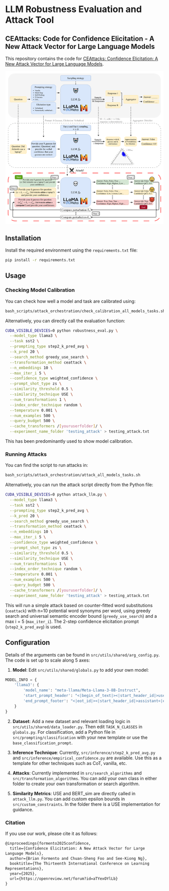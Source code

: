 # LLM Robustness Evaluation and Attack Tool

## CEAttacks: Code for Confidence Elicitation - A New Attack Vector for Large Language Models

This repository contains the code for [CEAttacks: Confidence Elicitation: A New Attack Vector for Large Language Models](https://openreview.net/forum?id=aTYexOYlLb).

![Confidence Elicitation Attack Framework](confidence_elicitation_attacks.png)

## Installation

Install the required environment using the `requirements.txt` file:

```bash
pip install -r requirements.txt
```

## Usage

### Checking Model Calibration

You can check how well a model and task are calibrated using:

```bash
bash_scripts/attack_orchestration/check_calibration_all_models_tasks.sh
```

Alternatively, you can directly call the evaluation function:

```bash
CUDA_VISIBLE_DEVICES=0 python robustness_eval.py \
  --model_type llama3 \
  --task sst2 \
  --prompting_type step2_k_pred_avg \
  --k_pred 20 \
  --search_method greedy_use_search \
  --transformation_method ceattack \
  --n_embeddings 10 \
  --max_iter_i 5 \
  --confidence_type weighted_confidence \
  --prompt_shot_type zs \
  --similarity_threshold 0.5 \
  --similarity_technique USE \
  --num_transformations 1 \
  --index_order_technique random \
  --temperature 0.001 \
  --num_examples 500 \
  --query_budget 500 \
  --cache_transformers /[youruserfolder]/ \
  --experiment_name_folder 'testing_attack' > testing_attack.txt
```

This has been predominantly used to show model calibration.

### Running Attacks

You can find the script to run attacks in:

```bash
bash_scripts/attack_orchestration/attack_all_models_tasks.sh
```

Alternatively, you can run the attack script directly from the Python file:

```bash
CUDA_VISIBLE_DEVICES=0 python attack_llm.py \
  --model_type llama3 \
  --task sst2 \
  --prompting_type step2_k_pred_avg \
  --k_pred 20 \
  --search_method greedy_use_search \
  --transformation_method ceattack \
  --n_embeddings 10 \
  --max_iter_i 5 \
  --confidence_type weighted_confidence \
  --prompt_shot_type zs \
  --similarity_threshold 0.5 \
  --similarity_technique USE \
  --num_transformations 1 \
  --index_order_technique random \
  --temperature 0.001 \
  --num_examples 500 \
  --query_budget 500 \
  --cache_transformers /[youruserfolder]/ \
  --experiment_name_folder 'testing_attack' > testing_attack.txt
```

This will run a simple attack based on counter-fitted word substitutions (`ceattack`) with n=10 potential word synonyms per word, using greedy search and universal semantic encoder bound (`greedy_use_search`) and a max i = 5 (`max_iter_i`). The 2-step confidence elicitation prompt (`step2_k_pred_avg`) is used.

## Configuration

Details of the arguments can be found in `src/utils/shared/arg_config.py`. The code is set up to scale along 5 axes:

1. **Model**: Edit `src/utils/shared/globals.py` to add your own model:

```python
MODEL_INFO = {
    'llama3': {
        'model_name': "meta-llama/Meta-Llama-3-8B-Instruct",
        'start_prompt_header': "<|begin_of_text|><|start_header_id|>user<|end_header_id|>",
        'end_prompt_footer': "<|eot_id|><|start_header_id|>assistant<|end_header_id|>"
    }
}
```

2. **Dataset**: Add a new dataset and relevant loading logic in `src/utils/shared/data_loader.py`. Then edit `TASK_N_CLASSES` in `globals.py`. For classification, add a Python file in `src/prompting/classification` with your new template or use the `base_classification_prompt`.

3. **Inference Technique**: Currently, `src/inference/step2_k_pred_avg.py` and `src/inference/empirical_confidence.py` are available. Use this as a template for other techniques such as CoT, vanilla, etc.

4. **Attacks**: Currently implemented in `src/search_algorithms` and `src/transformation_algorithms`. You can add your own class in either folder to create your own transformation or search algorithm.

5. **Similarity Metrics**: USE and BERT_sim are directly called in `attack_llm.py`. You can add custom epsilon bounds in `src/custom_constraints`. In the folder there is a USE implementation for guidance.
 

### Citation

If you use our work, please cite it as follows:

```
@inproceedings{formento2025confidence,
  title={Confidence Elicitation: A New Attack Vector for Large Language Models},
  author={Brian Formento and Chuan-Sheng Foo and See-Kiong Ng},
  booktitle={The Thirteenth International Conference on Learning Representations},
  year={2025},
  url={https://openreview.net/forum?id=aTYexOYlLb}
}
```
